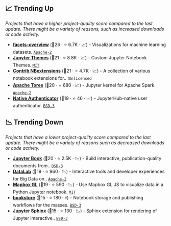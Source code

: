 ## 📈 Trending Up

_Projects that have a higher project-quality score compared to the last update. There might be a variety of reasons, such as increased downloads or code activity._

- <b><a href="https://github.com/PAIR-code/facets">facets-overview</a></b> (🥈26 ·  ⭐ 6.7K · 📈) - Visualizations for machine learning datasets. <code><a href="http://bit.ly/3nYMfla">Apache-2</a></code>
- <b><a href="https://github.com/dunovank/jupyter-themes">Jupyter Themes</a></b> (🥇21 ·  ⭐ 8.8K · 📈) - Custom Jupyter Notebook Themes. <code><a href="http://bit.ly/34MBwT8">MIT</a></code>
- <b><a href="https://github.com/ipython-contrib/jupyter_contrib_nbextensions">Contrib NBextensions</a></b> (🥇21 ·  ⭐ 4.7K · 📈) - A collection of various notebook extensions for.. <code>❗Unlicensed</code>
- <b><a href="https://github.com/apache/incubator-toree">Apache Toree</a></b> (🥈20 ·  ⭐ 680 · 📈) - Jupyter kernel for Apache Spark. <code><a href="http://bit.ly/3nYMfla">Apache-2</a></code>
- <b><a href="https://github.com/jupyterhub/nativeauthenticator">Native Authenticator</a></b> (🥈19 ·  ⭐ 46 · 📈) - JupyterHub-native user authenticator. <code><a href="http://bit.ly/3aKzpTv">BSD-3</a></code>

## 📉 Trending Down

_Projects that have a lower project-quality score compared to the last update. There might be a variety of reasons such as decreased downloads or code activity._

- <b><a href="https://github.com/executablebooks/jupyter-book">Jupyter Book</a></b> (🥉20 ·  ⭐ 2.5K · 📉) - Build interactive, publication-quality documents from.. <code><a href="http://bit.ly/3aKzpTv">BSD-3</a></code>
- <b><a href="https://github.com/googledatalab/datalab">DataLab</a></b> (🥉19 ·  ⭐ 960 · 📉) - Interactive tools and developer experiences for Big Data on.. <code><a href="http://bit.ly/3nYMfla">Apache-2</a></code>
- <b><a href="https://github.com/mapbox/mapboxgl-jupyter">Mapbox GL</a></b> (🥈19 ·  ⭐ 590 · 📉) - Use Mapbox GL JS to visualize data in a Python Jupyter notebook. <code><a href="http://bit.ly/34MBwT8">MIT</a></code>
- <b><a href="https://github.com/nteract/bookstore">bookstore</a></b> (🥉15 ·  ⭐ 180 · 💀) - Notebook storage and publishing workflows for the masses. <code><a href="http://bit.ly/3aKzpTv">BSD-3</a></code>
- <b><a href="https://github.com/jupyter/jupyter-sphinx">Jupyter Sphinx</a></b> (🥈15 ·  ⭐ 130 · 📉) - Sphinx extension for rendering of Jupyter interactive.. <code><a href="http://bit.ly/3aKzpTv">BSD-3</a></code>

